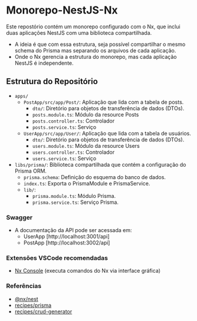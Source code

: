 # Monorepo-NestJS-Nx

Este repostório contém um monorepo configurado com o Nx, que inclui duas aplicações NestJS com uma biblioteca compartilhada.

- A ideia é que com essa estrutura, seja possível compartilhar o mesmo schema do Prisma mas separando os arquivos de cada aplicação.
- Onde o Nx gerencia a estrutura do monorepo, mas cada aplicação NestJS é independente.

## Estrutura do Repositório

- `apps/`
  - `PostApp/src/app/Post/`: Aplicação que lida com a tabela de posts.
    - `dto/`: Diretório para objetos de transferência de dados (DTOs).
    - `posts.module.ts`: Módulo da resource Posts
    - `posts.controller.ts`: Controlador
    - `posts.service.ts`: Serviço
  - `UserApp/src/app/User/`: Aplicação que lida com a tabela de usuários.
    - `dto/`: Diretório para objetos de transferência de dados (DTOs).
    - `users.module.ts`: Módulo da resource Users
    - `users.controller.ts`: Controlador
    - `users.service.ts`: Serviço
- `libs/prisma/`: Biblioteca compartilhada que contém a configuração do Prisma ORM.
  - `prisma.schema`: Definição do esquema do banco de dados.
  - `index.ts`: Exporta o PrismaModule e PrismaService.
  - `lib/`:
    - `prisma.module.ts`: Módulo Prisma.
    - `prisma.service.ts`: Serviço Prisma.

### Swagger

- A documentação da API pode ser acessada em:
  - UserApp [http://localhost:3001/api]
  - PostApp [http://localhost:3002/api]

### Extensões VSCode recomendadas

- [Nx Console](https://marketplace.visualstudio.com/items?itemName=nrwl.angular-console) (executa comandos do Nx via interface gráfica)

### Referências

- [@nx/nest](https://nx.dev/technologies/node/nest/introduction#setting-up-nxnest)
- [recipes/prisma](https://docs.nestjs.com/recipes/prisma)
- [recipes/crud-generator](https://docs.nestjs.com/recipes/crud-generator#introduction)
